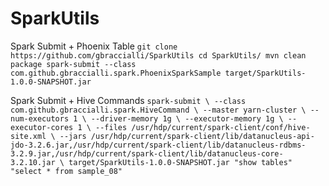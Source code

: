 # SparkUtils
Spark Submit + Phoenix Table
`
git clone https://github.com/gbraccialli/SparkUtils
cd SparkUtils/
mvn clean package
spark-submit --class com.github.gbraccialli.spark.PhoenixSparkSample target/SparkUtils-1.0.0-SNAPSHOT.jar
`

Spark Submit + Hive Commands
`
spark-submit \
  --class com.github.gbraccialli.spark.HiveCommand \
  --master yarn-cluster \
  --num-executors 1 \
  --driver-memory 1g \
  --executor-memory 1g \
  --executor-cores 1 \
  --files /usr/hdp/current/spark-client/conf/hive-site.xml \
  --jars /usr/hdp/current/spark-client/lib/datanucleus-api-jdo-3.2.6.jar,/usr/hdp/current/spark-client/lib/datanucleus-rdbms-3.2.9.jar,/usr/hdp/current/spark-client/lib/datanucleus-core-3.2.10.jar \
 target/SparkUtils-1.0.0-SNAPSHOT.jar "show tables" "select * from sample_08"
`
